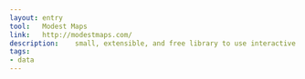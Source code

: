 ```yaml
---
layout: entry
tool:	Modest Maps
link:	http://modestmaps.com/
description:	small, extensible, and free library to use interactive maps
tags:
- data	
---
```

